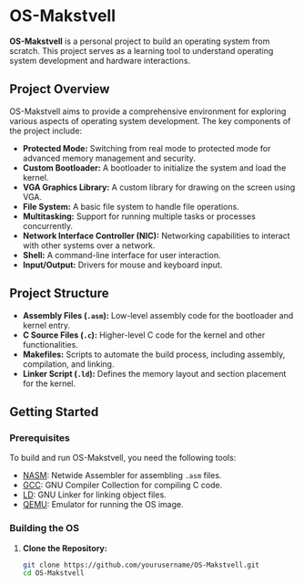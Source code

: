 # OS-Makstvell

**OS-Makstvell** is a personal project to build an operating system from scratch. This project serves as a learning tool to understand operating system development and hardware interactions.

## Project Overview

OS-Makstvell aims to provide a comprehensive environment for exploring various aspects of operating system development. The key components of the project include:

- **Protected Mode:** Switching from real mode to protected mode for advanced memory management and security.
- **Custom Bootloader:** A bootloader to initialize the system and load the kernel.
- **VGA Graphics Library:** A custom library for drawing on the screen using VGA.
- **File System:** A basic file system to handle file operations.
- **Multitasking:** Support for running multiple tasks or processes concurrently.
- **Network Interface Controller (NIC):** Networking capabilities to interact with other systems over a network.
- **Shell:** A command-line interface for user interaction.
- **Input/Output:** Drivers for mouse and keyboard input.

## Project Structure

- **Assembly Files (`.asm`):** Low-level assembly code for the bootloader and kernel entry.
- **C Source Files (`.c`):** Higher-level C code for the kernel and other functionalities.
- **Makefiles:** Scripts to automate the build process, including assembly, compilation, and linking.
- **Linker Script (`.ld`):** Defines the memory layout and section placement for the kernel.

## Getting Started

### Prerequisites

To build and run OS-Makstvell, you need the following tools:

- [NASM](https://www.nasm.us/): Netwide Assembler for assembling `.asm` files.
- [GCC](https://gcc.gnu.org/): GNU Compiler Collection for compiling C code.
- [LD](https://sourceware.org/binutils/docs/ld/): GNU Linker for linking object files.
- [QEMU](https://www.qemu.org/): Emulator for running the OS image.

### Building the OS

1. **Clone the Repository:**

   ```sh
   git clone https://github.com/yourusername/OS-Makstvell.git
   cd OS-Makstvell
